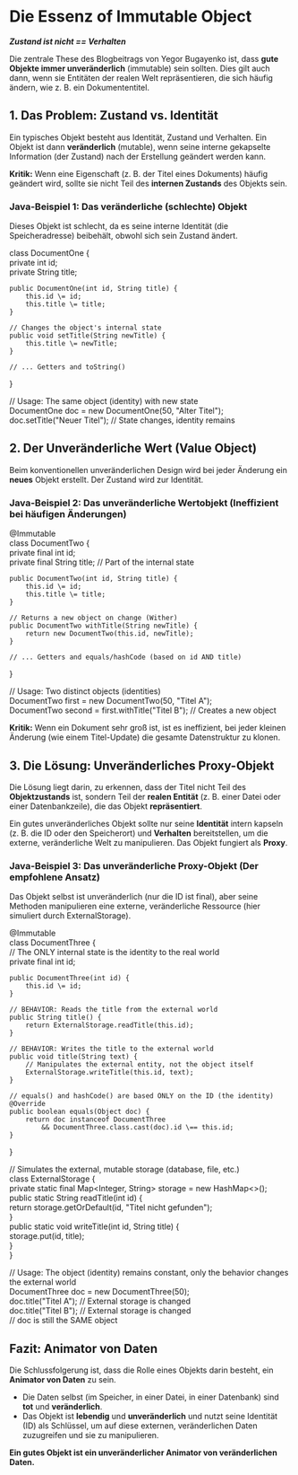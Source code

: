 # **Die Essenz of Immutable Object**

***Zustand ist nicht \== Verhalten***

Die zentrale These des Blogbeitrags von Yegor Bugayenko ist, dass **gute Objekte immer unveränderlich** (immutable) sein sollten. Dies gilt auch dann, wenn sie Entitäten der realen Welt repräsentieren, die sich häufig ändern, wie z. B. ein Dokumententitel.

## **1\. Das Problem: Zustand vs. Identität**

Ein typisches Objekt besteht aus Identität, Zustand und Verhalten. Ein Objekt ist dann **veränderlich** (mutable), wenn seine interne gekapselte Information (der Zustand) nach der Erstellung geändert werden kann.

**Kritik:** Wenn eine Eigenschaft (z. B. der Titel eines Dokuments) häufig geändert wird, sollte sie nicht Teil des **internen Zustands** des Objekts sein.

### **Java-Beispiel 1: Das veränderliche (schlechte) Objekt**

Dieses Objekt ist schlecht, da es seine interne Identität (die Speicheradresse) beibehält, obwohl sich sein Zustand ändert.

class DocumentOne {  
    private int id;  
    private String title;

    public DocumentOne(int id, String title) {  
        this.id \= id;  
        this.title \= title;  
    }

    // Changes the object's internal state  
    public void setTitle(String newTitle) {  
        this.title \= newTitle;  
    }

    // ... Getters and toString()  
}

// Usage: The same object (identity) with new state  
DocumentOne doc \= new DocumentOne(50, "Alter Titel");  
doc.setTitle("Neuer Titel"); // State changes, identity remains

## **2\. Der Unveränderliche Wert (Value Object)**

Beim konventionellen unveränderlichen Design wird bei jeder Änderung ein **neues** Objekt erstellt. Der Zustand wird zur Identität.

### **Java-Beispiel 2: Das unveränderliche Wertobjekt (Ineffizient bei häufigen Änderungen)**

@Immutable  
class DocumentTwo {  
    private final int id;  
    private final String title; // Part of the internal state

    public DocumentTwo(int id, String title) {  
        this.id \= id;  
        this.title \= title;  
    }

    // Returns a new object on change (Wither)  
    public DocumentTwo withTitle(String newTitle) {  
        return new DocumentTwo(this.id, newTitle);  
    }

    // ... Getters and equals/hashCode (based on id AND title)  
}

// Usage: Two distinct objects (identities)  
DocumentTwo first \= new DocumentTwo(50, "Titel A");  
DocumentTwo second \= first.withTitle("Titel B"); // Creates a new object

**Kritik:** Wenn ein Dokument sehr groß ist, ist es ineffizient, bei jeder kleinen Änderung (wie einem Titel-Update) die gesamte Datenstruktur zu klonen.

## **3\. Die Lösung: Unveränderliches Proxy-Objekt**

Die Lösung liegt darin, zu erkennen, dass der Titel nicht Teil des **Objektzustands** ist, sondern Teil der **realen Entität** (z. B. einer Datei oder einer Datenbankzeile), die das Objekt **repräsentiert**.

Ein gutes unveränderliches Objekt sollte nur seine **Identität** intern kapseln (z. B. die ID oder den Speicherort) und **Verhalten** bereitstellen, um die externe, veränderliche Welt zu manipulieren. Das Objekt fungiert als **Proxy**.

### **Java-Beispiel 3: Das unveränderliche Proxy-Objekt (Der empfohlene Ansatz)**

Das Objekt selbst ist unveränderlich (nur die ID ist final), aber seine Methoden manipulieren eine externe, veränderliche Ressource (hier simuliert durch ExternalStorage).

@Immutable  
class DocumentThree {  
    // The ONLY internal state is the identity to the real world  
    private final int id;

    public DocumentThree(int id) {  
        this.id \= id;  
    }

    // BEHAVIOR: Reads the title from the external world  
    public String title() {  
        return ExternalStorage.readTitle(this.id);  
    }

    // BEHAVIOR: Writes the title to the external world  
    public void title(String text) {  
        // Manipulates the external entity, not the object itself  
        ExternalStorage.writeTitle(this.id, text);  
    }

    // equals() and hashCode() are based ONLY on the ID (the identity)  
    @Override  
    public boolean equals(Object doc) {  
        return doc instanceof DocumentThree  
            && DocumentThree.class.cast(doc).id \== this.id;  
    }  
}

// Simulates the external, mutable storage (database, file, etc.)  
class ExternalStorage {  
    private static final Map\<Integer, String\> storage \= new HashMap\<\>();  
    public static String readTitle(int id) {  
        return storage.getOrDefault(id, "Titel nicht gefunden");  
    }  
    public static void writeTitle(int id, String title) {  
        storage.put(id, title);  
    }  
}

// Usage: The object (identity) remains constant, only the behavior changes the external world  
DocumentThree doc \= new DocumentThree(50);  
doc.title("Titel A"); // External storage is changed  
doc.title("Titel B"); // External storage is changed  
// doc is still the SAME object

## **Fazit: Animator von Daten**

Die Schlussfolgerung ist, dass die Rolle eines Objekts darin besteht, ein **Animator von Daten** zu sein.

* Die Daten selbst (im Speicher, in einer Datei, in einer Datenbank) sind **tot** und **veränderlich**.  
* Das Objekt ist **lebendig** und **unveränderlich** und nutzt seine Identität (ID) als Schlüssel, um auf diese externen, veränderlichen Daten zuzugreifen und sie zu manipulieren.

**Ein gutes Objekt ist ein unveränderlicher Animator von veränderlichen Daten.**